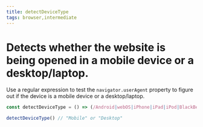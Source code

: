 ```yaml
---
title: detectDeviceType
tags: browser,intermediate
---
```


# Detects whether the website is being opened in a mobile device or a desktop/laptop.

Use a regular expression to test the `navigator.userAgent` property to figure out if the device is a mobile device or a desktop/laptop.

```js
const detectDeviceType = () => (/Android|webOS|iPhone|iPad|iPod|BlackBerry|IEMobile|Opera Mini/i.test(navigator.userAgent) ? 'Mobile' : 'Desktop')
```

```js
detectDeviceType() // "Mobile" or "Desktop"
```
